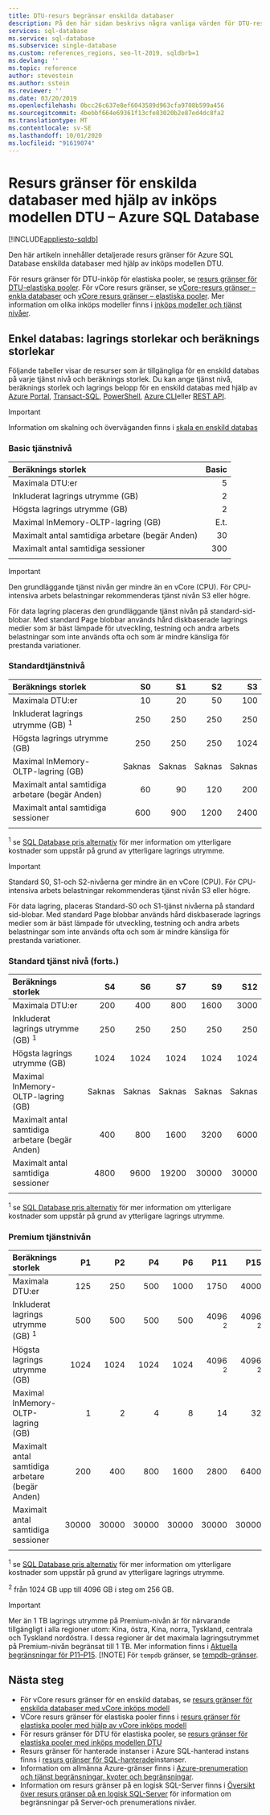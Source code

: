 ```yaml
---
title: DTU-resurs begränsar enskilda databaser
description: På den här sidan beskrivs några vanliga värden för DTU-resurser för enskilda databaser i Azure SQL Database.
services: sql-database
ms.service: sql-database
ms.subservice: single-database
ms.custom: references_regions, seo-lt-2019, sqldbrb=1
ms.devlang: ''
ms.topic: reference
author: stevestein
ms.author: sstein
ms.reviewer: ''
ms.date: 03/20/2019
ms.openlocfilehash: 0bcc26c637e8ef6043589d963cfa9708b599a456
ms.sourcegitcommit: 4bebbf664e69361f13cfe83020b2e87ed4dc8fa2
ms.translationtype: MT
ms.contentlocale: sv-SE
ms.lasthandoff: 10/01/2020
ms.locfileid: "91619074"
---
```

# <a name="resource-limits-for-single-databases-using-the-dtu-purchasing-model---azure-sql-database"></a>Resurs gränser för enskilda databaser med hjälp av inköps modellen DTU – Azure SQL Database
[!INCLUDE[appliesto-sqldb](../includes/appliesto-sqldb.md)]

Den här artikeln innehåller detaljerade resurs gränser för Azure SQL Database enskilda databaser med hjälp av inköps modellen DTU.

För resurs gränser för DTU-inköp för elastiska pooler, se [resurs gränser för DTU-elastiska pooler](resource-limits-dtu-elastic-pools.md). För vCore resurs gränser, se [vCore-resurs gränser – enkla databaser](resource-limits-vcore-single-databases.md) och [vCore resurs gränser – elastiska pooler](resource-limits-vcore-elastic-pools.md). Mer information om olika inköps modeller finns i [inköps modeller och tjänst nivåer](purchasing-models.md).

## <a name="single-database-storage-sizes-and-compute-sizes"></a>Enkel databas: lagrings storlekar och beräknings storlekar

Följande tabeller visar de resurser som är tillgängliga för en enskild databas på varje tjänst nivå och beräknings storlek. Du kan ange tjänst nivå, beräknings storlek och lagrings belopp för en enskild databas med hjälp av [Azure Portal](single-database-manage.md#the-azure-portal), [Transact-SQL](single-database-manage.md#transact-sql-t-sql), [PowerShell](single-database-manage.md#powershell), [Azure CLI](single-database-manage.md#the-azure-cli)eller [REST API](single-database-manage.md#rest-api).

> [!IMPORTANT]
> Information om skalning och överväganden finns i [skala en enskild databas](single-database-scale.md)

### <a name="basic-service-tier"></a>Basic tjänstnivå

| **Beräknings storlek** | **Basic** |
| :--- | --: |
| Maximala DTU:er | 5 |
| Inkluderat lagrings utrymme (GB) | 2 |
| Högsta lagrings utrymme (GB) | 2 |
| Maximal InMemory-OLTP-lagring (GB) |E.t. |
| Maximalt antal samtidiga arbetare (begär Anden) | 30 |
| Maximalt antal samtidiga sessioner | 300 |
|||

> [!IMPORTANT]
> Den grundläggande tjänst nivån ger mindre än en vCore (CPU).  För CPU-intensiva arbets belastningar rekommenderas tjänst nivån S3 eller högre.
>
>För data lagring placeras den grundläggande tjänst nivån på standard-sid-blobar. Med standard Page blobbar används hård diskbaserade lagrings medier som är bäst lämpade för utveckling, testning och andra arbets belastningar som inte används ofta och som är mindre känsliga för prestanda variationer.
>

### <a name="standard-service-tier"></a>Standardtjänstnivå

| **Beräknings storlek** | **S0** | **S1** | **S2** | **S3** |
| :--- |---:| ---:|---:|---:|
| Maximala DTU:er | 10 | 20 | 50 | 100 |
| Inkluderat lagrings utrymme (GB) <sup>1</sup> | 250 | 250 | 250 | 250 |
| Högsta lagrings utrymme (GB) | 250 | 250 | 250 | 1024 |
| Maximal InMemory-OLTP-lagring (GB) | Saknas | Saknas | Saknas | Saknas |
| Maximalt antal samtidiga arbetare (begär Anden)| 60 | 90 | 120 | 200 |
| Maximalt antal samtidiga sessioner |600 | 900 | 1200 | 2400 |
||||||

<sup>1</sup> se [SQL Database pris alternativ](https://azure.microsoft.com/pricing/details/sql-database/single/) för mer information om ytterligare kostnader som uppstår på grund av ytterligare lagrings utrymme.

> [!IMPORTANT]
> Standard S0, S1-och S2-nivåerna ger mindre än en vCore (CPU).  För CPU-intensiva arbets belastningar rekommenderas tjänst nivån S3 eller högre.
>
>För data lagring, placeras Standard-S0 och S1-tjänst nivåerna på standard sid-blobar. Med standard Page blobbar används hård diskbaserade lagrings medier som är bäst lämpade för utveckling, testning och andra arbets belastningar som inte används ofta och som är mindre känsliga för prestanda variationer.
>

### <a name="standard-service-tier-continued"></a>Standard tjänst nivå (forts.)

| **Beräknings storlek** | **S4** | **S6** | **S7** | **S9** | **S12** |
| :--- |---:| ---:|---:|---:|---:|
| Maximala DTU:er | 200 | 400 | 800 | 1600 | 3000 |
| Inkluderat lagrings utrymme (GB) <sup>1</sup> | 250 | 250 | 250 | 250 | 250 |
| Högsta lagrings utrymme (GB) | 1024 | 1024 | 1024 | 1024 | 1024 |
| Maximal InMemory-OLTP-lagring (GB) | Saknas | Saknas | Saknas | Saknas |Saknas |
| Maximalt antal samtidiga arbetare (begär Anden)| 400 | 800 | 1600 | 3200 |6000 |
| Maximalt antal samtidiga sessioner |4800 | 9600 | 19200 | 30000 |30000 |
|||||||

<sup>1</sup> se [SQL Database pris alternativ](https://azure.microsoft.com/pricing/details/sql-database/single/) för mer information om ytterligare kostnader som uppstår på grund av ytterligare lagrings utrymme.

### <a name="premium-service-tier"></a>Premium tjänstnivån

| **Beräknings storlek** | **P1** | **P2** | **P4** | **P6** | **P11** | **P15** |
| :--- |---:|---:|---:|---:|---:|---:|
| Maximala DTU:er | 125 | 250 | 500 | 1000 | 1750 | 4000 |
| Inkluderat lagrings utrymme (GB) <sup>1</sup> | 500 | 500 | 500 | 500 | 4096 <sup>2</sup> | 4096 <sup>2</sup> |
| Högsta lagrings utrymme (GB) | 1024 | 1024 | 1024 | 1024 | 4096 <sup>2</sup> | 4096 <sup>2</sup> |
| Maximal InMemory-OLTP-lagring (GB) | 1 | 2 | 4 | 8 | 14 | 32 |
| Maximalt antal samtidiga arbetare (begär Anden)| 200 | 400 | 800 | 1600 | 2800 | 6400 |
| Maximalt antal samtidiga sessioner | 30000 | 30000 | 30000 | 30000 | 30000 | 30000 |
|||||||

<sup>1</sup> se [SQL Database pris alternativ](https://azure.microsoft.com/pricing/details/sql-database/single/) för mer information om ytterligare kostnader som uppstår på grund av ytterligare lagrings utrymme.

<sup>2</sup> från 1024 GB upp till 4096 GB i steg om 256 GB.

> [!IMPORTANT]
> Mer än 1 TB lagrings utrymme på Premium-nivån är för närvarande tillgängligt i alla regioner utom: Kina, östra, Kina, norra, Tyskland, centrala och Tyskland nordöstra. I dessa regioner är det maximala lagringsutrymmet på Premium-nivån begränsat till 1 TB.  Mer information finns i [Aktuella begränsningar för P11–P15](single-database-scale.md#p11-and-p15-constraints-when-max-size-greater-than-1-tb).
> [!NOTE]
> För `tempdb` gränser, se [tempdb-gränser](https://docs.microsoft.com/sql/relational-databases/databases/tempdb-database?view=sql-server-2017#tempdb-database-in-sql-database).

## <a name="next-steps"></a>Nästa steg

- För vCore resurs gränser för en enskild databas, se [resurs gränser för enskilda databaser med vCore inköps modell](resource-limits-vcore-single-databases.md)
- VCore resurs gränser för elastiska pooler finns i [resurs gränser för elastiska pooler med hjälp av vCore inköps modell](resource-limits-vcore-elastic-pools.md)
- För resurs gränser för DTU för elastiska pooler, se [resurs gränser för elastiska pooler med inköps modellen DTU](resource-limits-dtu-elastic-pools.md)
- Resurs gränser för hanterade instanser i Azure SQL-hanterad instans finns i [resurs gränser för SQL-hanterade](../managed-instance/resource-limits.md)instanser.
- Information om allmänna Azure-gränser finns i [Azure-prenumeration och tjänst begränsningar, kvoter och begränsningar](../../azure-resource-manager/management/azure-subscription-service-limits.md).
- Information om resurs gränser på en logisk SQL-Server finns i [Översikt över resurs gränser på en logisk SQL-Server](resource-limits-logical-server.md) för information om begränsningar på Server-och prenumerations nivåer.
